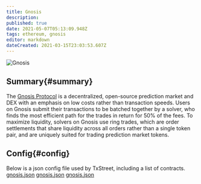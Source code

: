 ```yaml
---
title: Gnosis
description:
published: true
date: 2021-05-07T05:13:09.948Z
tags: ethereum, gnosis
editor: markdown
dateCreated: 2021-03-15T23:03:53.607Z
---
```


![Gnosis](https://txstreet.com/static/img/singles/house_logos/gnosis.png)

## Summary{#summary}

The [Gnosis Protocol](https://gnosis.io/) is a decentralized, open-source prediction market and DEX with an emphasis on low costs rather than transaction speeds. Users on Gnosis submit their transactions to be batched together by a solver, who finds the most efficient path for the trades in return for 50% of the fees. To maximize liquidity, solvers on Gnosis use ring trades, which are order settlements that share liquidity across all orders rather than a single token pair, and are uniquely suited for trading prediction market tokens.

## Config{#config}

Below is a json config file used by TxStreet, including a list of contracts. [gnosis.json](/ethereum/houses/gnosis.json) [gnosis.json](/ethereum/houses/gnosis.json) [gnosis.json](/ethereum/houses/gnosis.json)